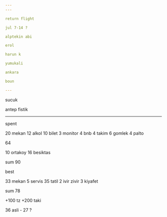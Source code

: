 ```yaml
---
---

return flight 

jul 7-14 ? 

alptekin abi 

erol 

harun k 

yumukali 

ankara 

boun 

---
```


sucuk  

antep fistik 



---

spent 

20 mekan 
12 alkol 
10 bilet 
3 monitor 
4 bnb
4 takim
6 gomlek 
4 palto 

64 

10 ortakoy 
16 besiktas 

sum 90 

best 

33 mekan 
5 servis 
35 tatil 
2 ivir zivir 
3 kiyafet 

sum 78

+100 tz 
+200 taki 


36 asli - 27 ?


